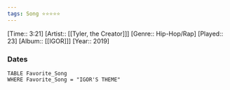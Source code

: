 ```yaml
---
tags: Song ⭐⭐⭐⭐⭐ 
---
```

[Time:: 3:21]
[Artist:: [[Tyler, the Creator]]]
[Genre:: Hip-Hop/Rap]
[Played:: 23]
[Album:: [[IGOR]]]
[Year:: 2019]
### Dates
````dataview
TABLE Favorite_Song
WHERE Favorite_Song = "IGOR'S THEME"
````